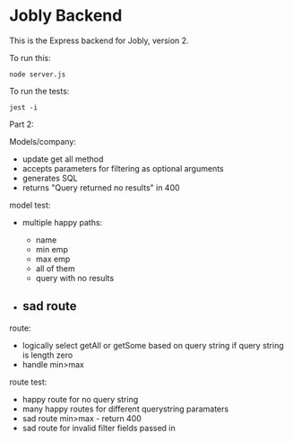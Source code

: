 # Jobly Backend

This is the Express backend for Jobly, version 2.

To run this:

    node server.js
    
To run the tests:

    jest -i


Part 2:

Models/company:
- update get all method
- accepts parameters for filtering as optional arguments
- generates SQL
- returns "Query returned no results" in 400

model test:
- multiple happy paths:
    - name
    - min emp
    - max emp
    - all of them
    - query with no results

- sad route
    - 

route:
- logically select getAll or getSome based on query string if query string is length zero
- handle min>max


route test: 
- happy route for no query string
- many happy routes for different querystring paramaters
- sad route min>max - return 400
- sad route for invalid filter fields passed in


